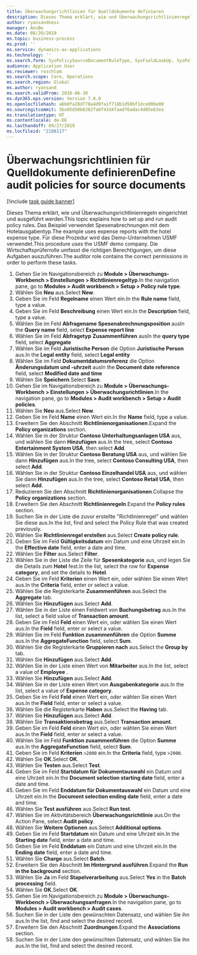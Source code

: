 ```yaml
---
title: Überwachungsrichtlinien für Quelldokumente definieren
description: Dieses Thema erklärt, wie und Überwachungsrichtlinienregeln eingerichtet und ausgeführt werden.
author: ryansandness
manager: AnnBe
ms.date: 08/20/2019
ms.topic: business-process
ms.prod: ''
ms.service: dynamics-ax-applications
ms.technology: ''
ms.search.form: SysPolicySourceDocumentRuleType, SysFieldLookUp, SysPolicyListPage, SysPolicy, AuditPolicyRule, SysQueryForm, SysQueryFieldLookUp, AuditPolicyDateSelection, AuditPolicyAdditionalOption, BatchJob, CaseDetail
audience: Application User
ms.reviewer: roschlom
ms.search.scope: Core, Operations
ms.search.region: Global
ms.author: ryansand
ms.search.validFrom: 2016-06-30
ms.dyn365.ops.version: Version 7.0.0
ms.openlocfilehash: a6b0fa28d778a4d9fa1f718b1d50bf1dce00be00
ms.sourcegitcommit: 3ba95d50b8262fa0f43d4faad76adac4d05eb3ea
ms.translationtype: HT
ms.contentlocale: de-DE
ms.lasthandoff: 09/27/2019
ms.locfileid: "2186117"
---
```

# <a name="define-audit-policies-for-source-documents"></a><span data-ttu-id="1c2f8-103">Überwachungsrichtlinien für Quelldokumente definieren</span><span class="sxs-lookup"><span data-stu-id="1c2f8-103">Define audit policies for source documents</span></span>

[!include [task guide banner](../../includes/task-guide-banner.md)]

<span data-ttu-id="1c2f8-104">Dieses Thema erklärt, wie und Überwachungsrichtlinienregeln eingerichtet und ausgeführt werden.</span><span class="sxs-lookup"><span data-stu-id="1c2f8-104">This topic explains how to set up and run audit policy rules.</span></span> <span data-ttu-id="1c2f8-105">Das Beispiel verwendet Spesenabrechnungen mit dem Hotelausgabentyp.</span><span class="sxs-lookup"><span data-stu-id="1c2f8-105">The example uses expense reports with the hotel expense type.</span></span> <span data-ttu-id="1c2f8-106">Für diese Prozedur wird das Demo-Unternehmen USMF verwendet.</span><span class="sxs-lookup"><span data-stu-id="1c2f8-106">This procedure uses the USMF demo company.</span></span> <span data-ttu-id="1c2f8-107">Die Wirtschaftsprüferrolle umfasst die richtigen Berechtigungen, um diese Aufgaben auszuführen.</span><span class="sxs-lookup"><span data-stu-id="1c2f8-107">The auditor role contains the correct permissions in order to perform these tasks.</span></span>

1. <span data-ttu-id="1c2f8-108">Gehen Sie im Navigationsbereich zu **Module > Überwachungs-Workbench > Einstellungen > Richtlinienregeltyp**.</span><span class="sxs-lookup"><span data-stu-id="1c2f8-108">In the navigation pane, go to **Modules > Audit workbench > Setup > Policy rule type**.</span></span>
2. <span data-ttu-id="1c2f8-109">Wählen Sie **Neu** aus.</span><span class="sxs-lookup"><span data-stu-id="1c2f8-109">Select **New**.</span></span>
3. <span data-ttu-id="1c2f8-110">Geben Sie im Feld **Regelname** einen Wert ein.</span><span class="sxs-lookup"><span data-stu-id="1c2f8-110">In the **Rule name** field, type a value.</span></span>
4. <span data-ttu-id="1c2f8-111">Geben Sie im Feld **Beschreibung** einen Wert ein.</span><span class="sxs-lookup"><span data-stu-id="1c2f8-111">In the **Description** field, type a value.</span></span>
5. <span data-ttu-id="1c2f8-112">Wählen Sie im Feld **Abfragename** **Spesenabrechnungsposition** aus</span><span class="sxs-lookup"><span data-stu-id="1c2f8-112">In the **Query name** field, select **Expense report line**</span></span>
6. <span data-ttu-id="1c2f8-113">Wählen Sie im Feld **Abfragetyp** **Zusammenführen** aus</span><span class="sxs-lookup"><span data-stu-id="1c2f8-113">In the **query type** field, select **Aggregate**</span></span>
7. <span data-ttu-id="1c2f8-114">Wählen Sie im Feld **Juristische Person** die Option **Juristische Person** aus.</span><span class="sxs-lookup"><span data-stu-id="1c2f8-114">In the **Legal entity** field, select **Legal entity**</span></span>
8. <span data-ttu-id="1c2f8-115">Wählen Sie im Feld **Dokumentdatumsreferenz** die Option **Änderungsdatum und -uhrzeit** aus</span><span class="sxs-lookup"><span data-stu-id="1c2f8-115">In the **Document date reference** field, select **Modified date and time**</span></span>
9. <span data-ttu-id="1c2f8-116">Wählen Sie **Speichern**.</span><span class="sxs-lookup"><span data-stu-id="1c2f8-116">Select **Save**.</span></span>
10. <span data-ttu-id="1c2f8-117">Gehen Sie im Navigationsbereich zu **Module > Überwachungs-Workbench > Einstellungen > Überwachungsrichtlinien**.</span><span class="sxs-lookup"><span data-stu-id="1c2f8-117">In the navigation pane, go to **Modules > Audit workbench > Setup > Audit policies**.</span></span>
11. <span data-ttu-id="1c2f8-118">Wählen Sie **Neu** aus.</span><span class="sxs-lookup"><span data-stu-id="1c2f8-118">Select **New**.</span></span>
12. <span data-ttu-id="1c2f8-119">Geben Sie im Feld **Name** einen Wert ein.</span><span class="sxs-lookup"><span data-stu-id="1c2f8-119">In the **Name** field, type a value.</span></span>
13. <span data-ttu-id="1c2f8-120">Erweitern Sie den Abschnitt **Richtlinienorganisationen**.</span><span class="sxs-lookup"><span data-stu-id="1c2f8-120">Expand the **Policy organizations** section.</span></span>
14. <span data-ttu-id="1c2f8-121">Wählen Sie in der Struktur **Contoso Unterhaltungsanlagen USA** aus, und wählen Sie dann **Hinzufügen** aus.</span><span class="sxs-lookup"><span data-stu-id="1c2f8-121">In the tree, select **Contoso Entertainment System USA**, then select **Add**.</span></span>
15. <span data-ttu-id="1c2f8-122">Wählen Sie in der Struktur **Contoso Beratung USA** aus, und wählen Sie dann **Hinzufügen** aus.</span><span class="sxs-lookup"><span data-stu-id="1c2f8-122">In the tree, select **Contoso Consulting USA**, then select **Add**.</span></span>
16. <span data-ttu-id="1c2f8-123">Wählen Sie in der Struktur **Contoso Einzelhandel USA** aus, und wählen Sie dann **Hinzufügen** aus.</span><span class="sxs-lookup"><span data-stu-id="1c2f8-123">In the tree, select **Contoso Retail USA**, then select **Add**.</span></span>
17. <span data-ttu-id="1c2f8-124">Reduzieren Sie den Abschnitt **Richtlinienorganisationen**.</span><span class="sxs-lookup"><span data-stu-id="1c2f8-124">Collapse the **Policy organizations** section.</span></span>
18. <span data-ttu-id="1c2f8-125">Erweitern Sie den Abschnitt **Richtlinienregeln**.</span><span class="sxs-lookup"><span data-stu-id="1c2f8-125">Expand the **Policy rules** section.</span></span>
19. <span data-ttu-id="1c2f8-126">Suchen Sie in der Liste die zuvor erstellte "Richtlinienregel" und wählen Sie diese aus.</span><span class="sxs-lookup"><span data-stu-id="1c2f8-126">In the list, find and select the Policy Rule that was created previously.</span></span>
20. <span data-ttu-id="1c2f8-127">Wählen Sie **Richtlinienregel erstellen** aus.</span><span class="sxs-lookup"><span data-stu-id="1c2f8-127">Select **Create policy rule**.</span></span>
21. <span data-ttu-id="1c2f8-128">Geben Sie im Feld **Gültigkeitsdatum** ein Datum und eine Uhrzeit ein.</span><span class="sxs-lookup"><span data-stu-id="1c2f8-128">In the **Effective date** field, enter a date and time.</span></span>
22. <span data-ttu-id="1c2f8-129">Wählen Sie **Filter** aus.</span><span class="sxs-lookup"><span data-stu-id="1c2f8-129">Select **Filter**.</span></span>
23. <span data-ttu-id="1c2f8-130">Wählen Sie in der Liste die Zeile für **Spesenkategorie** aus, und legen Sie die Details zum **Hotel** fest.</span><span class="sxs-lookup"><span data-stu-id="1c2f8-130">In the list, select the row for **Expense category**, and set the details to **Hotel**.</span></span>
24. <span data-ttu-id="1c2f8-131">Geben Sie im Feld **Kriterien** einen Wert ein, oder wählen Sie einen Wert aus.</span><span class="sxs-lookup"><span data-stu-id="1c2f8-131">In the **Criteria** field, enter or select a value.</span></span>
25. <span data-ttu-id="1c2f8-132">Wählen Sie die Registerkarte **Zusammenführen** aus.</span><span class="sxs-lookup"><span data-stu-id="1c2f8-132">Select the **Aggregate** tab.</span></span>
26. <span data-ttu-id="1c2f8-133">Wählen Sie **Hinzufügen** aus.</span><span class="sxs-lookup"><span data-stu-id="1c2f8-133">Select **Add**.</span></span>
27. <span data-ttu-id="1c2f8-134">Wählen Sie in der Liste einen Feldwert von **Buchungsbetrag** aus.</span><span class="sxs-lookup"><span data-stu-id="1c2f8-134">In the list, select a field value of **Transaction amount**.</span></span>
28. <span data-ttu-id="1c2f8-135">Geben Sie im Feld **Feld** einen Wert ein, oder wählen Sie einen Wert aus.</span><span class="sxs-lookup"><span data-stu-id="1c2f8-135">In the **Field** field, enter or select a value.</span></span>
29. <span data-ttu-id="1c2f8-136">Wählen Sie im Feld **Funktion zusammenführen** die Option **Summe** aus.</span><span class="sxs-lookup"><span data-stu-id="1c2f8-136">In the **AggregateFunction** field, select **Sum**.</span></span>
30. <span data-ttu-id="1c2f8-137">Wählen Sie die Registerkarte **Gruppieren nach** aus.</span><span class="sxs-lookup"><span data-stu-id="1c2f8-137">Select the **Group by** tab.</span></span>
31. <span data-ttu-id="1c2f8-138">Wählen Sie **Hinzufügen** aus.</span><span class="sxs-lookup"><span data-stu-id="1c2f8-138">Select **Add**.</span></span>
32. <span data-ttu-id="1c2f8-139">Wählen Sie in der Liste einen Wert von **Mitarbeiter** aus.</span><span class="sxs-lookup"><span data-stu-id="1c2f8-139">In the list, select a value of **Employee** .</span></span>
33. <span data-ttu-id="1c2f8-140">Wählen Sie **Hinzufügen** aus.</span><span class="sxs-lookup"><span data-stu-id="1c2f8-140">Select **Add**.</span></span>
34. <span data-ttu-id="1c2f8-141">Wählen Sie in der Liste einen Wert von **Ausgabenkategorie** aus.</span><span class="sxs-lookup"><span data-stu-id="1c2f8-141">In the list, select a value of **Expense category**.</span></span>
35. <span data-ttu-id="1c2f8-142">Geben Sie im Feld **Feld** einen Wert ein, oder wählen Sie einen Wert aus.</span><span class="sxs-lookup"><span data-stu-id="1c2f8-142">In the **Field** field, enter or select a value.</span></span>
36. <span data-ttu-id="1c2f8-143">Wählen Sie die Registerkarte **Haben** aus.</span><span class="sxs-lookup"><span data-stu-id="1c2f8-143">Select the **Having** tab.</span></span>
37. <span data-ttu-id="1c2f8-144">Wählen Sie **Hinzufügen** aus.</span><span class="sxs-lookup"><span data-stu-id="1c2f8-144">Select **Add**.</span></span>
38. <span data-ttu-id="1c2f8-145">Wählen Sie **Transaktionsbetrag** aus.</span><span class="sxs-lookup"><span data-stu-id="1c2f8-145">Select **Transaction amount**.</span></span>
39. <span data-ttu-id="1c2f8-146">Geben Sie im Feld **Feld** einen Wert ein, oder wählen Sie einen Wert aus.</span><span class="sxs-lookup"><span data-stu-id="1c2f8-146">In the **Field** field, enter or select a value.</span></span>
40. <span data-ttu-id="1c2f8-147">Wählen Sie im Feld **Funktion zusammenführen** die Option **Summe** aus.</span><span class="sxs-lookup"><span data-stu-id="1c2f8-147">In the **AggregateFunction** field, select **Sum**.</span></span>
41. <span data-ttu-id="1c2f8-148">Geben Sie im Feld **Kriterien** `>2000` ein.</span><span class="sxs-lookup"><span data-stu-id="1c2f8-148">In the **Criteria** field, type `>2000`.</span></span>
42. <span data-ttu-id="1c2f8-149">Wählen Sie **OK**.</span><span class="sxs-lookup"><span data-stu-id="1c2f8-149">Select **OK**.</span></span>
43. <span data-ttu-id="1c2f8-150">Wählen Sie **Testen** aus.</span><span class="sxs-lookup"><span data-stu-id="1c2f8-150">Select **Test**.</span></span>
44. <span data-ttu-id="1c2f8-151">Geben Sie im Feld **Startdatum für Dokumentauswahl** ein Datum und eine Uhrzeit ein.</span><span class="sxs-lookup"><span data-stu-id="1c2f8-151">In the **Document selection starting date** field, enter a date and time.</span></span>
45. <span data-ttu-id="1c2f8-152">Geben Sie im Feld **Enddatum für Dokumentauswahl** ein Datum und eine Uhrzeit ein.</span><span class="sxs-lookup"><span data-stu-id="1c2f8-152">In the **Document selection ending date** field, enter a date and time.</span></span>
46. <span data-ttu-id="1c2f8-153">Wählen Sie **Test ausführen** aus.</span><span class="sxs-lookup"><span data-stu-id="1c2f8-153">Select **Run test**.</span></span>
47. <span data-ttu-id="1c2f8-154">Wählen Sie im Aktivitätsbereich **Überwachungsrichtlinie** aus.</span><span class="sxs-lookup"><span data-stu-id="1c2f8-154">On the Action Pane, select **Audit policy**.</span></span>
48. <span data-ttu-id="1c2f8-155">Wählen Sie **Weitere Optionen** aus.</span><span class="sxs-lookup"><span data-stu-id="1c2f8-155">Select **Additional options**.</span></span>
49. <span data-ttu-id="1c2f8-156">Geben Sie im Feld **Startdatum** ein Datum und eine Uhrzeit ein.</span><span class="sxs-lookup"><span data-stu-id="1c2f8-156">In the **Starting date** field, enter a date and time.</span></span>
50. <span data-ttu-id="1c2f8-157">Geben Sie im Feld **Enddatum** ein Datum und eine Uhrzeit ein.</span><span class="sxs-lookup"><span data-stu-id="1c2f8-157">In the **Ending date** field, enter a date and time.</span></span>
51. <span data-ttu-id="1c2f8-158">Wählen Sie **Charge** aus.</span><span class="sxs-lookup"><span data-stu-id="1c2f8-158">Select **Batch**.</span></span>
52. <span data-ttu-id="1c2f8-159">Erweitern Sie den Abschnitt **Im Hintergrund ausführen**.</span><span class="sxs-lookup"><span data-stu-id="1c2f8-159">Expand the **Run in the background** section.</span></span>
53. <span data-ttu-id="1c2f8-160">Wählen Sie **Ja** im Feld **Stapelverarbeitung** aus.</span><span class="sxs-lookup"><span data-stu-id="1c2f8-160">Select **Yes** in the **Batch processing** field.</span></span>
54. <span data-ttu-id="1c2f8-161">Wählen Sie **OK**.</span><span class="sxs-lookup"><span data-stu-id="1c2f8-161">Select **OK**.</span></span>
55. <span data-ttu-id="1c2f8-162">Gehen Sie im Navigationsbereich zu **Module > Überwachungs-Workbench > Überwachungsanfragen**.</span><span class="sxs-lookup"><span data-stu-id="1c2f8-162">In the navigation pane, go to **Modules > Audit workbench > Audit cases**.</span></span>
56. <span data-ttu-id="1c2f8-163">Suchen Sie in der Liste den gewünschten Datensatz, und wählen Sie ihn aus.</span><span class="sxs-lookup"><span data-stu-id="1c2f8-163">In the list, find and select the desired record.</span></span>
57. <span data-ttu-id="1c2f8-164">Erweitern Sie den Abschnitt **Zuordnungen**.</span><span class="sxs-lookup"><span data-stu-id="1c2f8-164">Expand the **Associations** section.</span></span>
58. <span data-ttu-id="1c2f8-165">Suchen Sie in der Liste den gewünschten Datensatz, und wählen Sie ihn aus.</span><span class="sxs-lookup"><span data-stu-id="1c2f8-165">In the list, find and select the desired record.</span></span>


